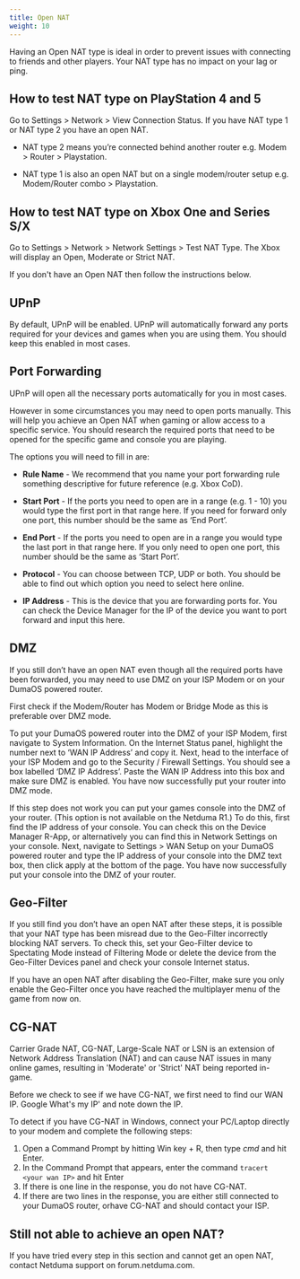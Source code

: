 ```yaml
---
title: Open NAT
weight: 10
---
```


Having an Open NAT type is ideal in order to prevent issues with connecting to friends and other players. Your NAT type has no impact on your lag or ping.

## How to test NAT type on PlayStation 4 and 5

Go to Settings > Network > View Connection Status. If you have NAT type 1 or NAT type 2 you have an open NAT.

- NAT type 2 means you’re connected behind another router e.g. Modem > Router > Playstation.

- NAT type 1 is also an open NAT but on a single modem/router setup e.g. Modem/Router combo > Playstation.

## How to test NAT type on Xbox One and Series S/X

Go to Settings > Network > Network Settings > Test NAT Type. The Xbox will display an Open, Moderate or Strict NAT.

If you don't have an Open NAT then follow the instructions below.

## UPnP

By default, UPnP will be enabled. UPnP will automatically forward any ports required for your devices and games when you are using them. You should keep this enabled in most cases.

## Port Forwarding

UPnP will open all the necessary ports automatically for you in most cases.

However in some circumstances you may need to open ports manually. This will help you achieve an Open NAT when gaming or allow access to a specific service. You should research the required ports that need to be opened for the specific game and console you are playing.

The options you will need to fill in are:

- **Rule Name** - We recommend that you name your port forwarding rule something descriptive for future reference (e.g. Xbox CoD).

- **Start Port** - If the ports you need to open are in a range (e.g. 1 - 10) you would type the first port in that range here. If you need for forward only one port, this number should be the same as ‘End Port’.

- **End Port** - If the ports you need to open are in a range you would type the last port in that range here. If you only need to open one port, this number should be the same as ‘Start Port’.

- **Protocol** - You can choose between TCP, UDP or both. You should be able to find out which option you need to select here online.

- **IP Address** - This is the device that you are forwarding ports for. You can check the Device Manager for the IP of the device you want to port forward and input this here.

## DMZ

If you still don’t have an open NAT even though all the required ports have been forwarded, you may need to use DMZ on your ISP Modem or on your DumaOS powered router.

First check if the Modem/Router has Modem or Bridge Mode as this is preferable over DMZ mode.

To put your DumaOS powered router into the DMZ of your ISP Modem, first navigate to System Information. On the Internet Status panel, highlight the number next to ‘WAN IP Address’ and copy it. Next, head to the interface of your ISP Modem and go to the Security / Firewall Settings. You should see a box labelled ‘DMZ IP Address’. Paste the WAN IP Address into this box and make sure DMZ is enabled. You have now successfully put your router into DMZ mode.

If this step does not work you can put your games console into the DMZ of your router. (This option is not available on the Netduma R1.) To do this, first find the IP address of your console. You can check this on the Device Manager R-App, or alternatively you can find this in Network Settings on your console. Next, navigate to Settings > WAN Setup on your DumaOS powered router and type the IP address of your console into the DMZ text box, then click apply at the bottom of the page. You have now successfully put your console into the DMZ of your router.

## Geo-Filter

If you still find you don’t have an open NAT after these steps, it is possible that your NAT type has been misread due to the Geo-Filter incorrectly blocking NAT servers. To check this, set your Geo-Filter device to Spectating Mode instead of Filtering Mode or delete the device from the Geo-Filter Devices panel and check your console Internet status.

If you have an open NAT after disabling the Geo-Filter, make sure you only enable the Geo-Filter once you have reached the multiplayer menu of the game from now on.

## CG-NAT

Carrier Grade NAT, CG-NAT, Large-Scale NAT or LSN is an extension of Network Address Translation (NAT) and can cause NAT issues in many online games, resulting in 'Moderate' or 'Strict' NAT being reported in-game.

Before we check to see if we have CG-NAT, we first need to find our WAN IP. Google What's my IP' and note down the IP.

To detect if you have CG-NAT in Windows, connect your PC/Laptop directly to your modem and complete the following steps:

1. Open a Command Prompt by hitting Win key + R, then type *cmd* and hit Enter.
2. In the Command Prompt that appears, enter the command `tracert <your wan IP>` and hit Enter
3. If there is one line in the response, you do not have CG-NAT.
4. If there are two lines in the response, you are either still connected to your DumaOS router, orhave CG-NAT and should contact your ISP.

## Still not able to achieve an open NAT?

If you have tried every step in this section and cannot get an open NAT, contact Netduma support on forum.netduma.com.
